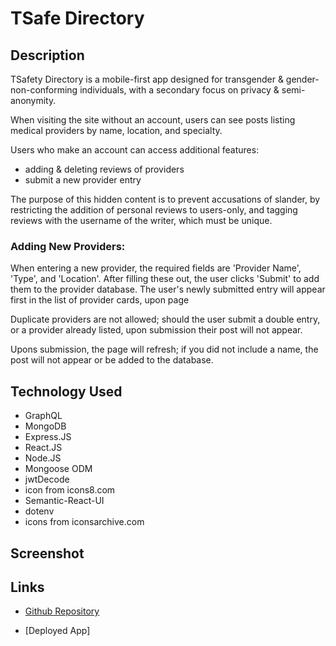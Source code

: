 # TSafe Directory

## Description

TSafety Directory is a mobile-first app designed for transgender & gender-non-conforming individuals, with a secondary focus on privacy & semi-anonymity.

When visiting the site without an account, users can see posts listing medical providers by name, location, and specialty.

Users who make an account can access additional features:
- adding & deleting reviews of providers
- submit a new provider entry

The purpose of this hidden content is to prevent accusations of slander, by restricting the addition of personal reviews to users-only, and tagging reviews with the username of the writer, which must be unique.

### Adding New Providers:

When entering a new provider, the required fields are 'Provider Name', 'Type', and 'Location'.  After filling these out, the user clicks 'Submit' to add them to the provider database.  The user's newly submitted entry will appear first in the list of provider cards, upon page

Duplicate providers are not allowed; should the user submit a double entry, or a provider already listed, upon submission their post will not appear.

Upons submission, the page will refresh; if you did not include a name, the post will not appear or be added to the database.



## Technology Used

- GraphQL
- MongoDB
- Express.JS
- React.JS
- Node.JS
- Mongoose ODM
- jwtDecode
- icon from icons8.com
- Semantic-React-UI
- dotenv
- icons from iconsarchive.com




## Screenshot






## Links
- [Github Repository](https://github.com/londonlast21/safeT)

- [Deployed App]